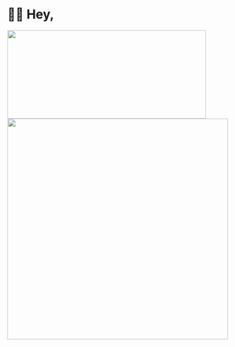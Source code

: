 # 👋🏻 Hey,
<img align="center" src="https://github-readme-stats.vercel.app/api?username=agentnova&hide=issues,prs&show_icons=true&count_private=true&include_all_commits=true" height="200" width="450">
<img align="center" src="https://github-readme-stats.vercel.app/api/top-langs/?username=agentnova&layout=compact" width="500">

